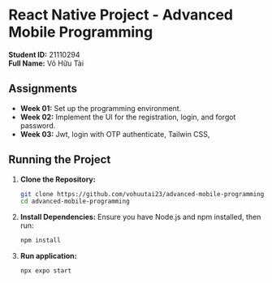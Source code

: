 # React Native Project - Advanced Mobile Programming

**Student ID:** 21110294  
**Full Name:** Võ Hữu Tài

## Assignments
- **Week 01:** Set up the programming environment.  
- **Week 02:** Implement the UI for the registration, login, and forgot password.
- **Week 03:** Jwt, login with OTP authenticate, Tailwin CSS,

## Running the Project
1. **Clone the Repository:**
   ```bash
   git clone https://github.com/vohuutai23/advanced-mobile-programming.git
   cd advanced-mobile-programming

2. **Install Dependencies:**
   Ensure you have Node.js and npm installed, then run:
   ```bash
   npm install
3. **Run application:**
   ```bash
   npx expo start
